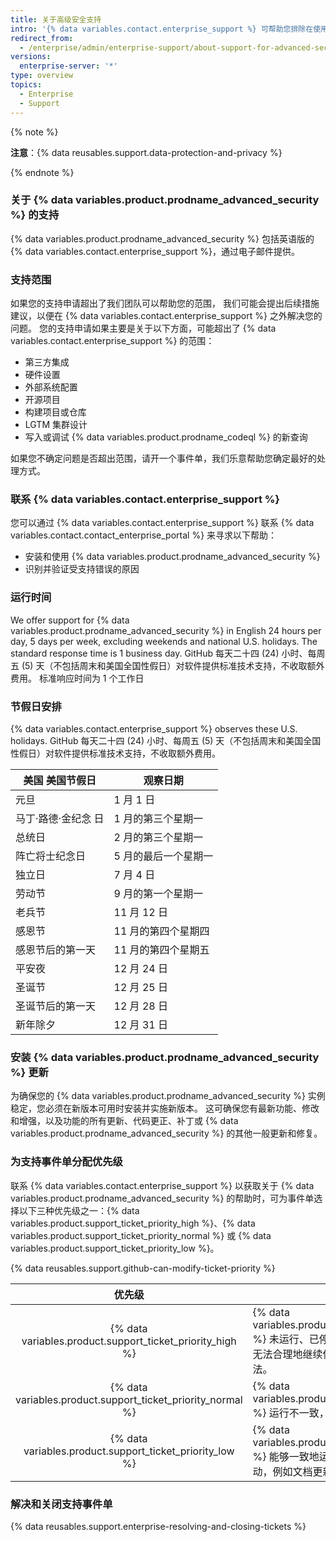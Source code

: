 ```yaml
---
title: 关于高级安全支持
intro: '{% data variables.contact.enterprise_support %} 可帮助您排除在使用 {% data variables.product.prodname_advanced_security %} 时遇到的问题。'
redirect_from:
  - /enterprise/admin/enterprise-support/about-support-for-advanced-security
versions:
  enterprise-server: '*'
type: overview
topics:
  - Enterprise
  - Support
---
```


{% note %}

**注意**：{% data reusables.support.data-protection-and-privacy %}

{% endnote %}

### 关于 {% data variables.product.prodname_advanced_security %} 的支持

{% data variables.product.prodname_advanced_security %} 包括英语版的 {% data variables.contact.enterprise_support %}，通过电子邮件提供。

### 支持范围

如果您的支持申请超出了我们团队可以帮助您的范围， 我们可能会提出后续措施建议，以便在 {% data variables.contact.enterprise_support %} 之外解决您的问题。 您的支持申请如果主要是关于以下方面，可能超出了 {% data variables.contact.enterprise_support %} 的范围：
- 第三方集成
- 硬件设置
- 外部系统配置
- 开源项目
- 构建项目或仓库
- LGTM 集群设计
- 写入或调试 {% data variables.product.prodname_codeql %} 的新查询

如果您不确定问题是否超出范围，请开一个事件单，我们乐意帮助您确定最好的处理方式。

### 联系 {% data variables.contact.enterprise_support %}

您可以通过 {% data variables.contact.enterprise_support %} 联系 {% data variables.contact.contact_enterprise_portal %} 来寻求以下帮助：
- 安装和使用 {% data variables.product.prodname_advanced_security %}
- 识别并验证受支持错误的原因

### 运行时间

We offer support for {% data variables.product.prodname_advanced_security %} in English 24 hours per day, 5 days per week, excluding weekends and national U.S. holidays. The standard response time is 1 business day. </em>GitHub 每天二十四 (24) 小时、每周五 (5) 天（不包括周末和美国全国性假日）对软件提供标准技术支持，不收取额外费用。 标准响应时间为 1 个工作日

### 节假日安排

{% data variables.contact.enterprise_support %} observes these U.S. holidays. </em>GitHub 每天二十四 (24) 小时、每周五 (5) 天（不包括周末和美国全国性假日）对软件提供标准技术支持，不收取额外费用。

| 美国 美国节假日    | 观察日期        |
| ----------- | ----------- |
| 元旦          | 1 月 1 日     |
| 马丁·路德·金纪念 日 | 1 月的第三个星期一  |
| 总统日         | 2 月的第三个星期一  |
| 阵亡将士纪念日     | 5 月的最后一个星期一 |
| 独立日         | 7 月 4 日     |
| 劳动节         | 9 月的第一个星期一  |
| 老兵节         | 11 月 12 日   |
| 感恩节         | 11 月的第四个星期四 |
| 感恩节后的第一天    | 11 月的第四个星期五 |
| 平安夜         | 12 月 24 日   |
| 圣诞节         | 12 月 25 日   |
| 圣诞节后的第一天    | 12 月 28 日   |
| 新年除夕        | 12 月 31 日   |

### 安装 {% data variables.product.prodname_advanced_security %} 更新

为确保您的 {% data variables.product.prodname_advanced_security %} 实例稳定，您必须在新版本可用时安装并实施新版本。 这可确保您有最新功能、修改和增强，以及功能的所有更新、代码更正、补丁或 {% data variables.product.prodname_advanced_security %} 的其他一般更新和修复。

### 为支持事件单分配优先级

联系 {% data variables.contact.enterprise_support %} 以获取关于 {% data variables.product.prodname_advanced_security %} 的帮助时，可为事件单选择以下三种优先级之一：{% data variables.product.support_ticket_priority_high %}、{% data variables.product.support_ticket_priority_normal %} 或 {% data variables.product.support_ticket_priority_low %}。

{% data reusables.support.github-can-modify-ticket-priority %}

|                              优先级                              | 描述                                                                                                     |
|:-------------------------------------------------------------:| ------------------------------------------------------------------------------------------------------ |
|  {% data variables.product.support_ticket_priority_high %}  | {% data variables.product.prodname_advanced_security %} 未运行、已停止或受到严重影响，以致终端用户无法合理地继续使用软件，也没有可用的解决方法。 |
| {% data variables.product.support_ticket_priority_normal %} | {% data variables.product.prodname_advanced_security %} 运行不一致，影响终端用户的使用和效率。                          |
|  {% data variables.product.support_ticket_priority_low %}   | {% data variables.product.prodname_advanced_security %} 能够一致地运行，但终端用户要求对软件稍作改动，例如文档更新、装饰性缺陷或增强功能。    |

### 解决和关闭支持事件单

{% data reusables.support.enterprise-resolving-and-closing-tickets %}
